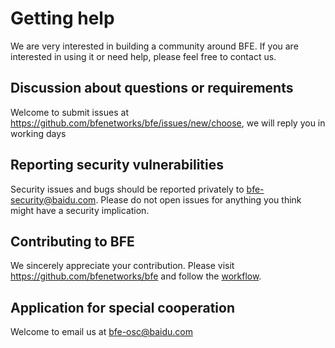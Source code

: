 # Getting help

We are very interested in building a community around BFE. If you are interested in using it or need help, please feel free to contact us.

## Discussion about questions or requirements

Welcome to submit issues at https://github.com/bfenetworks/bfe/issues/new/choose, we will reply you in working days

## Reporting security vulnerabilities

Security issues and bugs should be reported privately to bfe-security@baidu.com. Please do not open issues for anything you think might have a security implication.

## Contributing to BFE

We sincerely appreciate your contribution. Please visit https://github.com/bfenetworks/bfe and follow the [workflow](https://github.com/bfenetworks/bfe/blob/develop/CONTRIBUTING.md).

## Application for special cooperation

Welcome to email us at bfe-osc@baidu.com
